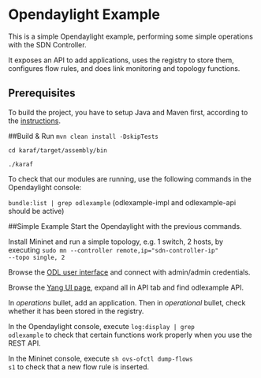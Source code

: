 # Opendaylight Example
This is a simple Opendaylight example, performing some simple operations with the SDN Controller. 

It exposes an API to add applications, uses the registry to store them, configures flow rules, and does link monitoring and topology functions.

## Prerequisites
To build the project, you have to setup Java and Maven first, according to the [instructions](https://wiki.opendaylight.org/view/GettingStarted:Development_Environment_Setup).

##Build & Run
<code>mvn clean install -DskipTests</code>

<code>cd karaf/target/assembly/bin</code>

<code>./karaf</code>

To check that our modules are running, use the following commands in the Opendaylight console:

<code>bundle:list | grep odlexample</code>  (odlexample-impl and odlexample-api should be active)

##Simple Example
Start the Opendaylight with the previous commands.

Install Mininet and run a simple topology, e.g. 1 switch, 2 hosts, by executing <code>sudo mn --controller remote,ip="sdn-controller-ip" --topo single, 2</code>

Browse the [ODL user interface](http://localhost:8181/index.html) and connect with admin/admin credentials.

Browse the [Yang UI page](http://localhost:8181/index.html#/yangui/index), expand all in API tab and find odlexample API.

In *operations* bullet, add an application. Then in *operational* bullet, check whether it has been stored in the registry.

In the Opendaylight console, execute <code>log:display | grep odlexample</code> to check that certain functions work properly when you use the REST API.

In the Mininet console, execute <code>sh ovs-ofctl dump-flows s1</code> to check that a new flow rule is inserted.

